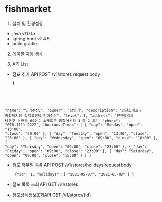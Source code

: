 # fishmarket

1. 설치 및 환경설정
  - java v11.0.x
  - spring boot v2.4.5
  - build gradle
  
2. 테이블 자동 생성

3. API List
  - 점포 추가 API
  POST /v1/stores
  request body
    <pre><code>{
  "name": "인어수산2",
  "owner": "장인어",
  "description": "인천소래포구 종합어시장 갑각류센터 인어수산",
  "level": 1,
  "address": "인천광역시 남동구 논현동 680-1 소래포구 종합어시장 1 층 1 호",
  "phone": "010-1111-2222",
  "businessTimes": [
    {
      "day": "Monday",
      "open": "13:00",
      "close": "20:00"
    },
    {
      "day": "Tuesday",
      "open": "13:00",
      "close": "23:00"
    },
    {
      "day": "Wednesday",
      "open": "09:00",
      "close": "18:00"
    },
    {
      "day": "Thursday",
      "open": "09:00",
      "close": "23:00"
    },
    {
      "day": "Friday",
      "open": "09:00",
      "close": "23:00"
    },
    {
      "day": "Saturday",
      "open": "09:00",
      "close": "15:00"
    }
  ]
}</code></pre>
  
  - 점포 휴무일 등록 API
    POST /v1/stores/holidays
    request body
    <code><pre>
    {"id": 1, "holidays": [
"2021-05-07",
"2021-05-08" ]
}
    </code></pre>
  - 점포 목록 조회 API
    GET /v1/stores
    
    
  - 점포상세정보조회API
    GET /v1/stores/{id}
